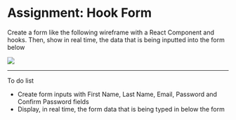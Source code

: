<h1>Assignment: Hook Form</h1>

<p>Create a form like the following wireframe with a React Component and hooks. Then, show in real time, the data that is being inputted into the form below</p>

<img src="https://github.com/alirabah93/Coding-Dojo/blob/master/MERN/react//ninja/screenshots/example.jpg"/>

<hr/>

<p>To do list</p>
<ul>
<li>Create form inputs with First Name, Last Name, Email, Password and Confirm Password fields</li>
<li>Display, in real time, the form data that is being typed in below the form</li>
</ul>

